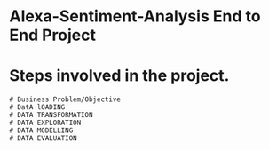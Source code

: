 # Alexa-Sentiment-Analysis End to End Project
# Steps involved in the project.

    # Business Problem/Objective
    # DatA lOADING
    # DATA TRANSFORMATION
    # DATA EXPLORATION
    # DATA MODELLING
    # DATA EVALUATION